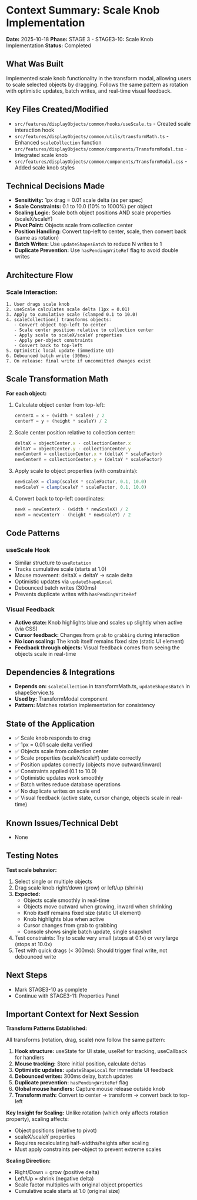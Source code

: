 # Context Summary: Scale Knob Implementation
**Date:** 2025-10-18
**Phase:** STAGE 3 - STAGE3-10: Scale Knob Implementation
**Status:** Completed

## What Was Built
Implemented scale knob functionality in the transform modal, allowing users to scale selected objects by dragging. Follows the same pattern as rotation with optimistic updates, batch writes, and real-time visual feedback.

## Key Files Created/Modified
- `src/features/displayObjects/common/hooks/useScale.ts` - Created scale interaction hook
- `src/features/displayObjects/common/utils/transformMath.ts` - Enhanced `scaleCollection` function
- `src/features/displayObjects/common/components/TransformModal.tsx` - Integrated scale knob
- `src/features/displayObjects/common/components/TransformModal.css` - Added scale knob styles

## Technical Decisions Made
- **Sensitivity:** 1px drag = 0.01 scale delta (as per spec)
- **Scale Constraints:** 0.1 to 10.0 (10% to 1000%) per object
- **Scaling Logic:** Scale both object positions AND scale properties (scaleX/scaleY)
- **Pivot Point:** Objects scale from collection center
- **Position Handling:** Convert top-left to center, scale, then convert back (same as rotation)
- **Batch Writes:** Use `updateShapesBatch` to reduce N writes to 1
- **Duplicate Prevention:** Use `hasPendingWriteRef` flag to avoid double writes

## Architecture Flow

### Scale Interaction:
```
1. User drags scale knob
2. useScale calculates scale delta (1px = 0.01)
3. Apply to cumulative scale (clamped 0.1 to 10.0)
4. scaleCollection() transforms objects:
   - Convert object top-left to center
   - Scale center position relative to collection center
   - Apply scale to scaleX/scaleY properties
   - Apply per-object constraints
   - Convert back to top-left
5. Optimistic local update (immediate UI)
6. Debounced batch write (300ms)
7. On release: final write if uncommitted changes exist
```

## Scale Transformation Math

**For each object:**
1. Calculate object center from top-left:
   ```typescript
   centerX = x + (width * scaleX) / 2
   centerY = y + (height * scaleY) / 2
   ```

2. Scale center position relative to collection center:
   ```typescript
   deltaX = objectCenter.x - collectionCenter.x
   deltaY = objectCenter.y - collectionCenter.y
   newCenterX = collectionCenter.x + (deltaX * scaleFactor)
   newCenterY = collectionCenter.y + (deltaY * scaleFactor)
   ```

3. Apply scale to object properties (with constraints):
   ```typescript
   newScaleX = clamp(scaleX * scaleFactor, 0.1, 10.0)
   newScaleY = clamp(scaleY * scaleFactor, 0.1, 10.0)
   ```

4. Convert back to top-left coordinates:
   ```typescript
   newX = newCenterX - (width * newScaleX) / 2
   newY = newCenterY - (height * newScaleY) / 2
   ```

## Code Patterns

### useScale Hook
- Similar structure to `useRotation`
- Tracks cumulative scale (starts at 1.0)
- Mouse movement: deltaX + deltaY → scale delta
- Optimistic updates via `updateShapeLocal`
- Debounced batch writes (300ms)
- Prevents duplicate writes with `hasPendingWriteRef`

### Visual Feedback
- **Active state:** Knob highlights blue and scales up slightly when active (via CSS)
- **Cursor feedback:** Changes from `grab` to `grabbing` during interaction
- **No icon scaling:** The knob itself remains fixed size (static UI element)
- **Feedback through objects:** Visual feedback comes from seeing the objects scale in real-time

## Dependencies & Integrations
- **Depends on:** `scaleCollection` in transformMath.ts, `updateShapesBatch` in shapeService.ts
- **Used by:** TransformModal component
- **Pattern:** Matches rotation implementation for consistency

## State of the Application
- ✅ Scale knob responds to drag
- ✅ 1px = 0.01 scale delta verified
- ✅ Objects scale from collection center
- ✅ Scale properties (scaleX/scaleY) update correctly
- ✅ Position updates correctly (objects move outward/inward)
- ✅ Constraints applied (0.1 to 10.0)
- ✅ Optimistic updates work smoothly
- ✅ Batch writes reduce database operations
- ✅ No duplicate writes on scale end
- ✅ Visual feedback (active state, cursor change, objects scale in real-time)

## Known Issues/Technical Debt
- None

## Testing Notes
**Test scale behavior:**
1. Select single or multiple objects
2. Drag scale knob right/down (grow) or left/up (shrink)
3. **Expected:** 
   - Objects scale smoothly in real-time
   - Objects move outward when growing, inward when shrinking
   - Knob itself remains fixed size (static UI element)
   - Knob highlights blue when active
   - Cursor changes from grab to grabbing
   - Console shows single batch update, single snapshot
4. Test constraints: Try to scale very small (stops at 0.1x) or very large (stops at 10.0x)
5. Test with quick drags (< 300ms): Should trigger final write, not debounced write

## Next Steps
- Mark STAGE3-10 as complete
- Continue with STAGE3-11: Properties Panel

## Important Context for Next Session
**Transform Patterns Established:**

All transforms (rotation, drag, scale) now follow the same pattern:
1. **Hook structure:** useState for UI state, useRef for tracking, useCallback for handlers
2. **Mouse tracking:** Store initial position, calculate deltas
3. **Optimistic updates:** `updateShapeLocal` for immediate UI feedback
4. **Debounced writes:** 300ms delay, batch updates
5. **Duplicate prevention:** `hasPendingWriteRef` flag
6. **Global mouse handlers:** Capture mouse release outside knob
7. **Transform math:** Convert to center → transform → convert back to top-left

**Key Insight for Scaling:**
Unlike rotation (which only affects rotation property), scaling affects:
- Object positions (relative to pivot)
- scaleX/scaleY properties
- Requires recalculating half-widths/heights after scaling
- Must apply constraints per-object to prevent extreme scales

**Scaling Direction:**
- Right/Down = grow (positive delta)
- Left/Up = shrink (negative delta)
- Scale factor multiplies with original object properties
- Cumulative scale starts at 1.0 (original size)

